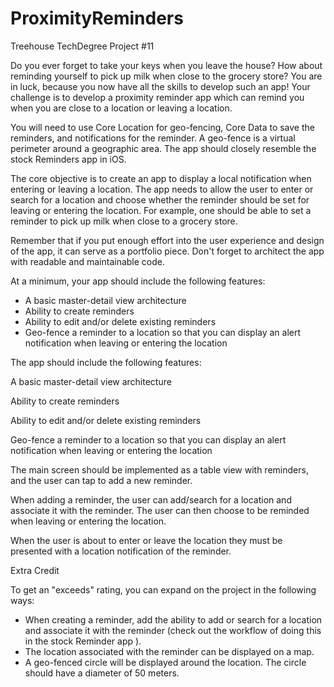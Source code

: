 # ProximityReminders
Treehouse TechDegree Project #11

Do you ever forget to take your keys when you leave the house? How about reminding yourself to pick up milk when close to the grocery store? You are in luck, because you now have all the skills to develop such an app! Your challenge is to develop a proximity reminder app which can remind you when you are close to a location or leaving a location.

You will need to use Core Location for geo-fencing, Core Data to save the reminders, and notifications for the reminder. A geo-fence is a virtual perimeter around a geographic area. The app should closely resemble the stock Reminders app in iOS.

The core objective is to create an app to display a local notification when entering or leaving a location. The app needs to allow the user to enter or search for a location and choose whether the reminder should be set for leaving or entering the location. For example, one should be able to set a reminder to pick up milk when close to a grocery store.

Remember that if you put enough effort into the user experience and design of the app, it can serve as a portfolio piece. Don't forget to architect the app with readable and maintainable code.

At a minimum, your app should include the following features:

 - A basic master-detail view architecture
 - Ability to create reminders
 - Ability to edit and/or delete existing reminders
 - Geo-fence a reminder to a location so that you can display an alert notification when leaving or entering the location


The app should include the following features:

A basic master-detail view architecture

Ability to create reminders

Ability to edit and/or delete existing reminders

Geo-fence a reminder to a location so that you can display an alert notification when leaving or entering the location

The main screen should be implemented as a table view with reminders, and the user can tap to add a new reminder.

When adding a reminder, the user can add/search for a location and associate it with the reminder. The user can then choose to be reminded when leaving or entering the location.

When the user is about to enter or leave the location they must be presented with a location notification of the reminder.


Extra Credit

To get an "exceeds" rating, you can expand on the project in the following ways:

 - When creating a reminder, add the ability to add or search for a location and associate it with the reminder (check out the workflow of doing this in the stock Reminder app ).
 - The location associated with the reminder can be displayed on a map.
 - A geo-fenced circle will be displayed around the location. The circle should have a diameter of 50 meters.
